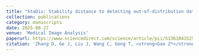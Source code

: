 ```yaml
---
title: "StaDis: Stability distance to detecting out-of-distribution data in computational pathology"
collection: publications
category: manuscripts
date: 2025-08-27
venue: 'Medical Image Analysis'
paperurl: https://www.sciencedirect.com/science/article/pii/S1361841525003202
citation: 'Zhang D, Ge J, Liu J, Wang C, Gong T, <strong>Gao Z*</strong>, Li C*. StaDis: Stability distance to detecting out-of-distribution data in computational pathology. Medical Image Analysis. 2025 Aug 27:103774.'
---
```

